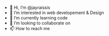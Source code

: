 - 👋 Hi, I’m @jayraissis
- 👀 I’m interested in web developement & Design
- 🌱 I’m currently learning code
- 💞️ I’m looking to collaborate on 
- 📫 How to reach me 

<!---
jayraissis/jayraissis is a ✨ special ✨ repository because its `README.md` (this file) appears on your GitHub profile.
You can click the Preview link to take a look at your changes.
--->
